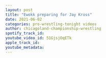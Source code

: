 ```yaml
---
layout: post
title: "Ewokk preparing for Jay Kross"
date: 2021-06-02
categories: pro-wrestling-tonight videos
author: chicagoland-championship-wrestling
spotify_track_id: 
youtube_video_id: 51GjsjOqETk
apple_track_id: 
youtube_metadata: 
---
```


